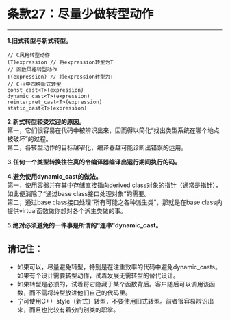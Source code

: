 # 条款27：尽量少做转型动作
-------------------

**1.旧式转型与新式转型。**<br>
```
// C风格转型动作
(T)expression // 将expression转型为T
// 函数风格转型动作
T(expression) // 将expression转型为T
// C++中四种新式转型
const_cast<T>(expression)
dynamic_cast<T>(expression)
reinterpret_cast<T>(expression)
static_cast<T>(expression)
```

**2.新式转型较受欢迎的原因。**<br>
第一，它们很容易在代码中被辨识出来，因而得以简化“找出类型系统在哪个地点被破坏”的过程。<br>
第二，各转型动作的目标越窄化，编译器越可能诊断出错误的运用。

**3.任何一个类型转换往往真的令编译器编译出运行期间执行的码。**<br>

**4.避免使用dynamic_cast的做法。**<br>
第一，使用容器并在其中存储直接指向derived class对象的指针（通常是指针），如此便消除了“通过base class接口处理对象”的需要。<br>
第二，通过base class接口处理“所有可能之各种派生类”，那就是在base class内提供virtual函数做你想对各个派生类做的事。

**5.绝对必须避免的一件事是所谓的“连串”dynamic_cast。**<br>

## 请记住：
* 如果可以，尽量避免转型，特别是在注重效率的代码中避免dynamic_casts。如果有个设计需要转型动作，试着发展无需转型的替代设计。
* 如果转型是必须的，试着将它隐藏于某个函数背后。客户随后可以调用该函数，而不需将转型放进他们自己的代码里。
* 宁可使用C++-style（新式）转型，不要使用旧式转型。前者很容易辨识出来，而且也比较有着分门别类的职掌。
